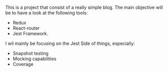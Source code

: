 This is a project that consist of a really simple blog.
The main objective will be to have a look at the following tools:
   - Redux
   - React-router
   - Jest Framework.

I wil mainly be focusing on the Jest Side of things, especially:
   - Snapshot testing
   - Mocking capabilities
   - Coverage 